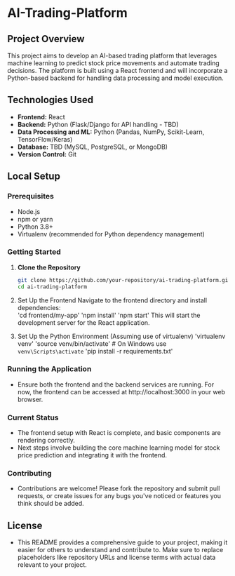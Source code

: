# AI-Trading-Platform

## Project Overview
This project aims to develop an AI-based trading platform that leverages machine learning to predict stock price movements and automate trading decisions. The platform is built using a React frontend and will incorporate a Python-based backend for handling data processing and model execution.

## Technologies Used
- **Frontend:** React
- **Backend:** Python (Flask/Django for API handling - TBD)
- **Data Processing and ML:** Python (Pandas, NumPy, Scikit-Learn, TensorFlow/Keras)
- **Database:** TBD (MySQL, PostgreSQL, or MongoDB)
- **Version Control:** Git

## Local Setup

### Prerequisites
- Node.js
- npm or yarn
- Python 3.8+
- Virtualenv (recommended for Python dependency management)

### Getting Started
1. **Clone the Repository**
   ```bash
   git clone https://github.com/your-repository/ai-trading-platform.git
   cd ai-trading-platform

2. Set Up the Frontend
    Navigate to the frontend directory and install dependencies:    
    'cd frontend/my-app'
    'npm install'
    'npm start'
    This will start the development server for the React application.

3. Set Up the Python Environment (Assuming use of virtualenv)
    'virtualenv venv'
    'source venv/bin/activate'  # On Windows use `venv\Scripts\activate`
    'pip install -r requirements.txt'

### Running the Application
- Ensure both the frontend and the backend services are running. For now, the frontend can be accessed at http://localhost:3000 in your web browser.

### Current Status
- The frontend setup with React is complete, and basic components are rendering correctly.
- Next steps involve building the core machine learning model for stock price prediction and integrating it with the frontend.

### Contributing
- Contributions are welcome! Please fork the repository and submit pull requests, or create issues for any bugs you've noticed or features you think should be added.

## License
- This README provides a comprehensive guide to your project, making it easier for others to understand and contribute to. Make sure to replace placeholders like repository URLs and license terms with actual data relevant to your project.
